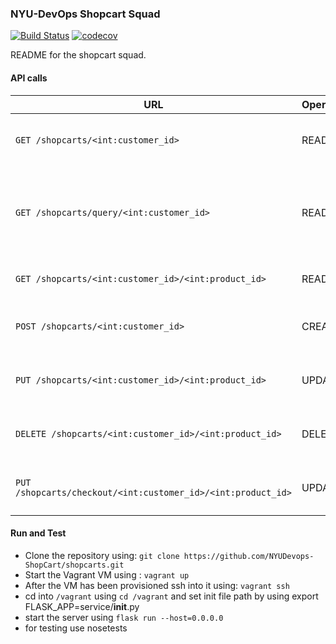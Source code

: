 ### NYU-DevOps Shopcart Squad

[![Build Status](https://travis-ci.org/NYUDevops-ShopCart/shopcarts.svg?branch=master)](https://travis-ci.org/NYUDevops-ShopCart/shopcarts)
[![codecov](https://codecov.io/gh/NYUDevops-ShopCart/shopcarts/branch/master/graph/badge.svg)](https://codecov.io/gh/NYUDevops-ShopCart/shopcarts) 

README for the shopcart squad.

#### API calls
URL | Operation | Description
-- | -- | --
`GET /shopcarts/<int:customer_id>` | READ | Returns list of all of the shop cart items
`GET /shopcarts/query/<int:customer_id>` | READ | Returns items of the shop cart items that are below the target price
`GET /shopcarts/<int:customer_id>/<int:product_id>` | READ | Retrieve a single shop cart item
`POST /shopcarts/<int:customer_id>` | CREATE | Creates a new item entry for the cart
`PUT /shopcarts/<int:customer_id>/<int:product_id>` | UPDATE | Update particular item quantity
`DELETE /shopcarts/<int:customer_id>/<int:product_id>` | DELETE | Delete particular shopcart item
`PUT /shopcarts/checkout/<int:customer_id>/<int:product_id>` | UPDATE | Move the shop cart item to order

#### Run and Test
- Clone the repository using: `git clone https://github.com/NYUDevops-ShopCart/shopcarts.git`
- Start the Vagrant VM using : `vagrant up`
- After the VM has been provisioned ssh into it using: `vagrant ssh`
- cd into `/vagrant` using `cd /vagrant` and set init file path by using export FLASK_APP=service/__init__.py 
- start the server using `flask run --host=0.0.0.0`
- for testing use nosetests
